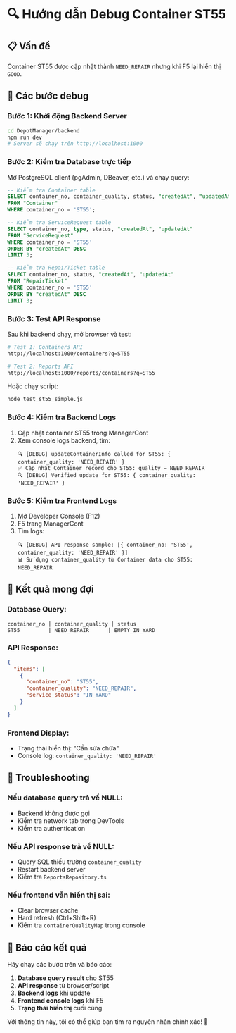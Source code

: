 # 🔍 Hướng dẫn Debug Container ST55

## 📋 **Vấn đề**
Container ST55 được cập nhật thành `NEED_REPAIR` nhưng khi F5 lại hiển thị `GOOD`.

## 🚀 **Các bước debug**

### **Bước 1: Khởi động Backend Server**
```bash
cd DepotManager/backend
npm run dev
# Server sẽ chạy trên http://localhost:1000
```

### **Bước 2: Kiểm tra Database trực tiếp**
Mở PostgreSQL client (pgAdmin, DBeaver, etc.) và chạy query:

```sql
-- Kiểm tra Container table
SELECT container_no, container_quality, status, "createdAt", "updatedAt"
FROM "Container" 
WHERE container_no = 'ST55';

-- Kiểm tra ServiceRequest table
SELECT container_no, type, status, "createdAt", "updatedAt"
FROM "ServiceRequest" 
WHERE container_no = 'ST55'
ORDER BY "createdAt" DESC
LIMIT 3;

-- Kiểm tra RepairTicket table
SELECT container_no, status, "createdAt", "updatedAt"
FROM "RepairTicket" 
WHERE container_no = 'ST55'
ORDER BY "createdAt" DESC
LIMIT 3;
```

### **Bước 3: Test API Response**
Sau khi backend chạy, mở browser và test:

```bash
# Test 1: Containers API
http://localhost:1000/containers?q=ST55

# Test 2: Reports API  
http://localhost:1000/reports/containers?q=ST55
```

Hoặc chạy script:
```bash
node test_st55_simple.js
```

### **Bước 4: Kiểm tra Backend Logs**
1. Cập nhật container ST55 trong ManagerCont
2. Xem console logs backend, tìm:
   ```
   🔍 [DEBUG] updateContainerInfo called for ST55: { container_quality: 'NEED_REPAIR' }
   ✅ Cập nhật Container record cho ST55: quality → NEED_REPAIR
   🔍 [DEBUG] Verified update for ST55: { container_quality: 'NEED_REPAIR' }
   ```

### **Bước 5: Kiểm tra Frontend Logs**
1. Mở Developer Console (F12)
2. F5 trang ManagerCont
3. Tìm logs:
   ```
   🔍 [DEBUG] API response sample: [{ container_no: 'ST55', container_quality: 'NEED_REPAIR' }]
   📊 Sử dụng container_quality từ Container data cho ST55: NEED_REPAIR
   ```

## 🎯 **Kết quả mong đợi**

### **Database Query:**
```
container_no | container_quality | status
ST55         | NEED_REPAIR      | EMPTY_IN_YARD
```

### **API Response:**
```json
{
  "items": [
    {
      "container_no": "ST55",
      "container_quality": "NEED_REPAIR",
      "service_status": "IN_YARD"
    }
  ]
}
```

### **Frontend Display:**
- Trạng thái hiển thị: "Cần sửa chữa"
- Console log: `container_quality: 'NEED_REPAIR'`

## 🚨 **Troubleshooting**

### **Nếu database query trả về NULL:**
- Backend không được gọi
- Kiểm tra network tab trong DevTools
- Kiểm tra authentication

### **Nếu API response trả về NULL:**
- Query SQL thiếu trường `container_quality`
- Restart backend server
- Kiểm tra `ReportsRepository.ts`

### **Nếu frontend vẫn hiển thị sai:**
- Clear browser cache
- Hard refresh (Ctrl+Shift+R)
- Kiểm tra `containerQualityMap` trong console

## 📝 **Báo cáo kết quả**

Hãy chạy các bước trên và báo cáo:

1. **Database query result** cho ST55
2. **API response** từ browser/script
3. **Backend logs** khi update
4. **Frontend console logs** khi F5
5. **Trạng thái hiển thị** cuối cùng

Với thông tin này, tôi có thể giúp bạn tìm ra nguyên nhân chính xác! 🚀


